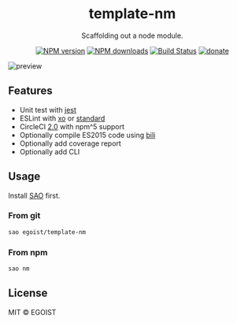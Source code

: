 <h1 align="center">template-nm</h1>

<p align="center">
  Scaffolding out a node module.
</p>

<p align="center">
<a href="https://npmjs.com/package/template-nm"><img src="https://img.shields.io/npm/v/template-nm.svg?style=flat" alt="NPM version"></a> <a href="https://npmjs.com/package/template-nm"><img src="https://img.shields.io/npm/dm/template-nm.svg?style=flat" alt="NPM downloads"></a> <a href="https://circleci.com/gh/egoist/template-nm"><img src="https://img.shields.io/circleci/project/egoist/template-nm/master.svg?style=flat" alt="Build Status"></a> <a href="https://github.com/egoist/donate"><img src="https://img.shields.io/badge/$-donate-ff69b4.svg?maxAge=2592000&amp;style=flat" alt="donate"></a>
</p>

<img src="./media/preview.png" alt="preview">

## Features

- Unit test with [jest](https://facebook.github.io/jest/)
- ESLint with [xo](https://github.com/sindresorhus/xo) or [standard](https://github.com/feross/standard)
- CircleCI [2.0](https://circleci.com/docs/2.0/) with npm^5 support
- Optionally compile ES2015 code using [bili](https://github.com/unipahq/bili)
- Optionally add coverage report
- Optionally add CLI

## Usage

Install [SAO](https://github.com/egoist/sao) first.

### From git

```bash
sao egoist/template-nm
```

### From npm

```bash 
sao nm
```

## License

MIT &copy; EGOIST
